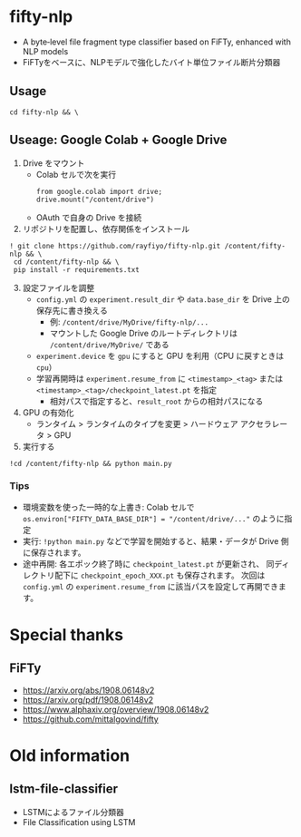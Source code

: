 # fifty-nlp

- A byte‐level file fragment type classifier based on FiFTy, enhanced with NLP models
- FiFTyをベースに、NLPモデルで強化したバイト単位ファイル断片分類器

## Usage

```
cd fifty-nlp && \
```

## Useage: Google Colab + Google Drive

1. Drive をマウント
   - Colab セルで次を実行
     ```
     from google.colab import drive;
     drive.mount("/content/drive")
     ```
   - OAuth で自身の Drive を接続
2. リポジトリを配置し、依存関係をインストール

```
! git clone https://github.com/rayfiyo/fifty-nlp.git /content/fifty-nlp && \
 cd /content/fifty-nlp && \
 pip install -r requirements.txt
```

3. 設定ファイルを調整
   - `config.yml` の `experiment.result_dir` や `data.base_dir` を
     Drive 上の保存先に書き換える
     - 例: `/content/drive/MyDrive/fifty-nlp/...`
     - マウントした Google Drive のルートディレクトリは `/content/drive/MyDrive/` である
   - `experiment.device` を `gpu` にすると GPU を利用（CPU に戻すときは `cpu`）
   - 学習再開時は `experiment.resume_from` に `<timestamp>_<tag>` または
     `<timestamp>_<tag>/checkpoint_latest.pt` を指定
     - 相対パスで指定すると、`result_root` からの相対パスになる
4. GPU の有効化
   - ランタイム > ランタイムのタイプを変更 > ハードウェア アクセラレータ > GPU
5. 実行する

```
!cd /content/fifty-nlp && python main.py
```

### Tips

- 環境変数を使った一時的な上書き: Colab セルで
  `os.environ["FIFTY_DATA_BASE_DIR"] = "/content/drive/..."` のように指定
- 実行: `!python main.py` などで学習を開始すると、結果・データが Drive 側に保存されます。
- 途中再開: 各エポック終了時に `checkpoint_latest.pt` が更新され、
  同ディレクトリ配下に `checkpoint_epoch_XXX.pt` も保存されます。
  次回は `config.yml` の `experiment.resume_from` に該当パスを設定して再開できます。

# Special thanks

## FiFTy

- https://arxiv.org/abs/1908.06148v2
- https://arxiv.org/pdf/1908.06148v2
- https://www.alphaxiv.org/overview/1908.06148v2
- https://github.com/mittalgovind/fifty

# Old information

## lstm-file-classifier

- LSTMによるファイル分類器
- File Classification using LSTM
